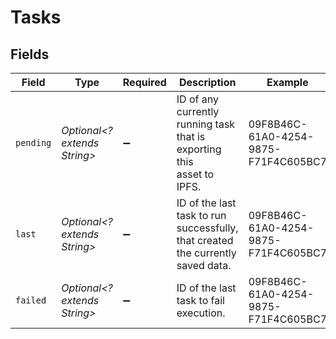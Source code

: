 # Tasks


## Fields

| Field                                                                            | Type                                                                             | Required                                                                         | Description                                                                      | Example                                                                          |
| -------------------------------------------------------------------------------- | -------------------------------------------------------------------------------- | -------------------------------------------------------------------------------- | -------------------------------------------------------------------------------- | -------------------------------------------------------------------------------- |
| `pending`                                                                        | *Optional<? extends String>*                                                     | :heavy_minus_sign:                                                               | ID of any currently running task that is exporting this<br/>asset to IPFS.<br/>  | 09F8B46C-61A0-4254-9875-F71F4C605BC7                                             |
| `last`                                                                           | *Optional<? extends String>*                                                     | :heavy_minus_sign:                                                               | ID of the last task to run successfully, that created<br/>the currently saved data.<br/> | 09F8B46C-61A0-4254-9875-F71F4C605BC7                                             |
| `failed`                                                                         | *Optional<? extends String>*                                                     | :heavy_minus_sign:                                                               | ID of the last task to fail execution.                                           | 09F8B46C-61A0-4254-9875-F71F4C605BC7                                             |
